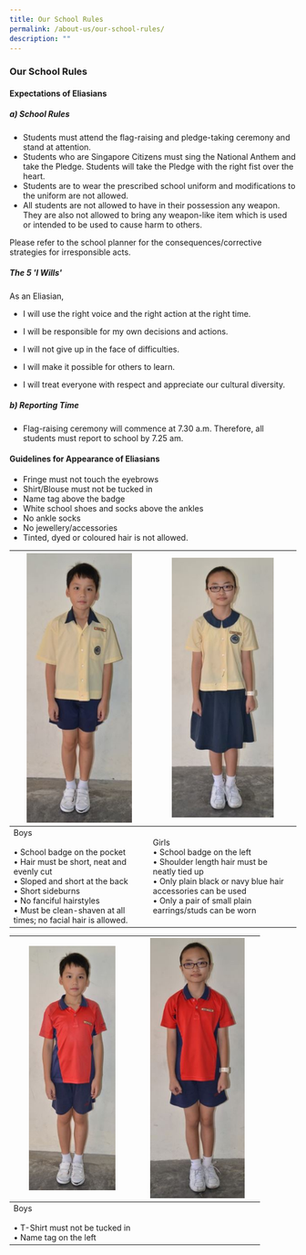 ```yaml
---
title: Our School Rules
permalink: /about-us/our-school-rules/
description: ""
---
```

### Our School Rules

#### Expectations of Eliasians 

##### a) School Rules

*   Students must attend the flag-raising and pledge-taking ceremony and stand at attention.
*   Students who are Singapore Citizens must sing the National Anthem and take the Pledge. Students will take the Pledge with the right fist over the heart.
*   Students are to wear the prescribed school uniform and modifications to the uniform are not allowed.
*   All students are not allowed to have in their possession any weapon. They are also not allowed to bring any weapon-like item which is used or intended to be used to cause harm to others.

Please refer to the school planner for the consequences/corrective strategies for irresponsible acts.

  

##### The 5 'I Wills'

As an Eliasian,

*   I will use the right voice and the right action at the right time.  
    
*   I will be responsible for my own decisions and actions.
*   I will not give up in the face of difficulties.
*   I will make it possible for others to learn.
*   I will treat everyone with respect and appreciate our cultural diversity.

  

##### b) Reporting Time

*   Flag-raising ceremony will commence at 7.30 a.m. Therefore, all students must report to school by 7.25 am.


#### Guidelines for Appearance of Eliasians

*   Fringe must not touch the eyebrows
*   Shirt/Blouse must not be tucked in
*   Name tag above the badge
*   White school shoes and socks above the ankles
*   No ankle socks
*   No jewellery/accessories
*   Tinted, dyed or coloured hair is not allowed.

| <img src="/images/rules1.png" style="width:80%"> | <img src="/images/rules2.png" style="width:73%"> |
|---|---|
| Boys<br><br>• School badge on the pocket<br>• Hair must be short, neat and evenly cut<br>• Sloped and short at the back<br>• Short sideburns<br>• No fanciful hairstyles<br>• Must be clean-shaven at all times; no facial hair is allowed. | Girls<br>• School badge on the left<br>• Shoulder length hair must be neatly tied up<br>• Only plain black or navy blue hair accessories can be used<br>• Only a pair of small plain earrings/studs can be worn |


| <img src="/images/rules3.png" style="width:74%"> |<img src="/images/rules4.png" style="width:80%"> |
|---|---|
| Boys<br><br>• T-Shirt must not be tucked in<br>• Name tag on the left |  |